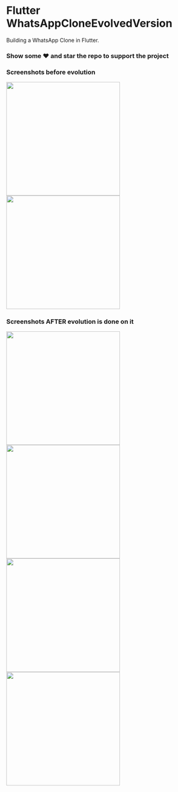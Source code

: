 # Flutter WhatsAppCloneEvolvedVersion

Building a WhatsApp Clone in Flutter.

### Show some :heart: and star the repo to support the project

### Screenshots before evolution

<img src="ss1.png" height="300em" /> <img src="ss2.png" height="300em" />

### Screenshots AFTER evolution is done on it

<img src="flutter_01.png" height="300em" /> 
<img src="flutter_02.png" height="300em" /> 
<img src="flutter_03.png" height="300em" /> 
<img src="flutter_04.png" height="300em" /> 




